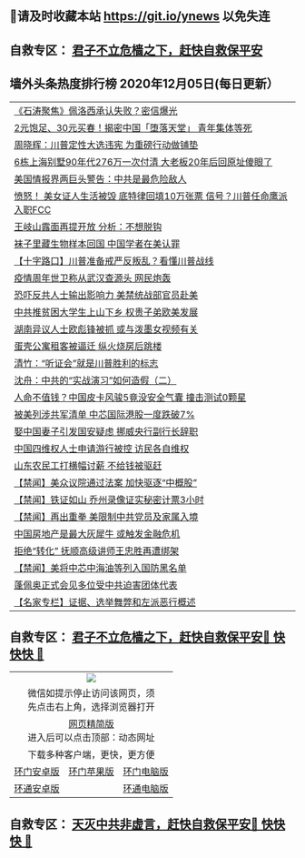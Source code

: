 ## 📩请及时收藏本站 https://git.io/ynews 以免失连</a>
## 自救专区： [君子不立危樯之下，赶快自救保平安 ](https://github.com/pwgy/td/blob/master/README.md)

## 墙外头条热度排行榜 2020年12月05日(每日更新）

 <table>
<tr><td colspan="2" align="left"><a href="https://sbmpgwps.xlohf.cyou/?name=c1252326&key=pzykfwejorbvjhqc&from=gy2">《石涛聚焦》佩洛西承认失败？密信爆光</a></td></tr>
<tr><td colspan="2" align="left"><a href="https://sbmpgwps.xlohf.cyou/?name=c1252328&key=pzykfwejorbvjhqc&from=gy2">2元饱足、30元买春！揭密中国「堕落天堂」 青年集体等死</a></td></tr>
<tr><td colspan="2" align="left"><a href="https://sbmpgwps.xlohf.cyou/?name=c1252340&key=pzykfwejorbvjhqc&from=gy2">周晓辉：川普定性大选违宪 为重磅行动做铺垫</a></td></tr>
<tr><td colspan="2" align="left"><a href="https://sbmpgwps.xlohf.cyou/?name=c1252316&key=pzykfwejorbvjhqc&from=gy2">6栋上海别墅90年代276万一次付清 大老板20年后回原址傻眼了</a></td></tr>
<tr><td colspan="2" align="left"><a href="https://sbmpgwps.xlohf.cyou/?name=c1252339&key=pzykfwejorbvjhqc&from=gy2">美国情报界两巨头警告：中共是最危险敌人</a></td></tr>
<tr><td colspan="2" align="left"><a href="https://sbmpgwps.xlohf.cyou/?name=c1252315&key=pzykfwejorbvjhqc&from=gy2">愤怒！ 美女证人生活被毁 底特律回填10万张票 信号？川普任命鹰派入职FCC</a></td></tr>
<tr><td colspan="2" align="left"><a href="https://sbmpgwps.xlohf.cyou/?name=c1252311&key=pzykfwejorbvjhqc&from=gy2">王岐山露面再提开放 分析：不想脱钩</a></td></tr>
<tr><td colspan="2" align="left"><a href="https://sbmpgwps.xlohf.cyou/?name=c1252348&key=pzykfwejorbvjhqc&from=gy2">袜子里藏生物样本回国 中国学者在美认罪</a></td></tr>
<tr><td colspan="2" align="left"><a href="https://sbmpgwps.xlohf.cyou/?name=c1252333&key=pzykfwejorbvjhqc&from=gy2">【十字路口】川普准备戒严反叛乱？看懂川普战线</a></td></tr>
<tr><td colspan="2" align="left"><a href="https://sbmpgwps.xlohf.cyou/?name=c1252338&key=pzykfwejorbvjhqc&from=gy2">疫情周年世卫称从武汉查源头 网民炮轰</a></td></tr>
<tr><td colspan="2" align="left"><a href="https://sbmpgwps.xlohf.cyou/?name=c1252347&key=pzykfwejorbvjhqc&from=gy2">恐吓反共人士输出影响力 美禁统战部官员赴美</a></td></tr>
<tr><td colspan="2" align="left"><a href="https://sbmpgwps.xlohf.cyou/?name=c1252346&key=pzykfwejorbvjhqc&from=gy2">中共推贫困大学生上山下乡 权贵子弟欧美发展</a></td></tr>
<tr><td colspan="2" align="left"><a href="https://sbmpgwps.xlohf.cyou/?name=c1252352&key=pzykfwejorbvjhqc&from=gy2">湖南异议人士欧彪锋被抓 或与泼墨女视频有关</a></td></tr>
<tr><td colspan="2" align="left"><a href="https://sbmpgwps.xlohf.cyou/?name=c1252312&key=pzykfwejorbvjhqc&from=gy2">蛋壳公寓租客被逼迁 纵火烧房后跳楼</a></td></tr>
<tr><td colspan="2" align="left"><a href="https://sbmpgwps.xlohf.cyou/?name=c1252327&key=pzykfwejorbvjhqc&from=gy2">清竹：“听证会”就是川普胜利的标志</a></td></tr>
<tr><td colspan="2" align="left"><a href="https://sbmpgwps.xlohf.cyou/?name=c1252332&key=pzykfwejorbvjhqc&from=gy2">沈舟：中共的“实战演习”如何造假（二）</a></td></tr>
<tr><td colspan="2" align="left"><a href="https://sbmpgwps.xlohf.cyou/?name=c1252314&key=pzykfwejorbvjhqc&from=gy2">人命不值钱？中国皮卡风骏5竟没安全气囊 撞击测试0颗星</a></td></tr>
<tr><td colspan="2" align="left"><a href="https://sbmpgwps.xlohf.cyou/?name=c1252325&key=pzykfwejorbvjhqc&from=gy2">被美列涉共军清单 中芯国际港股一度跌破7%</a></td></tr>
<tr><td colspan="2" align="left"><a href="https://sbmpgwps.xlohf.cyou/?name=c1252329&key=pzykfwejorbvjhqc&from=gy2">娶中国妻子引发国安疑虑 挪威央行副行长辞职</a></td></tr>
<tr><td colspan="2" align="left"><a href="https://sbmpgwps.xlohf.cyou/?name=c1252337&key=pzykfwejorbvjhqc&from=gy2">中国四维权人士申请游行被控 访民各自维权</a></td></tr>
<tr><td colspan="2" align="left"><a href="https://sbmpgwps.xlohf.cyou/?name=c1252330&key=pzykfwejorbvjhqc&from=gy2">山东农民工打横幅讨薪 不给钱被驱赶</a></td></tr>
<tr><td colspan="2" align="left"><a href="https://sbmpgwps.xlohf.cyou/?name=c1252341&key=pzykfwejorbvjhqc&from=gy2">【禁闻】美众议院通过法案 加快驱逐“中概股”</a></td></tr>
<tr><td colspan="2" align="left"><a href="https://sbmpgwps.xlohf.cyou/?name=c1252344&key=pzykfwejorbvjhqc&from=gy2">【禁闻】铁证如山 乔州录像证实秘密计票3小时</a></td></tr>
<tr><td colspan="2" align="left"><a href="https://sbmpgwps.xlohf.cyou/?name=c1252343&key=pzykfwejorbvjhqc&from=gy2">【禁闻】再出重拳 美限制中共党员及家属入境</a></td></tr>
<tr><td colspan="2" align="left"><a href="https://sbmpgwps.xlohf.cyou/?name=c1252324&key=pzykfwejorbvjhqc&from=gy2">中国房地产是最大灰犀牛 或触发金融危机</a></td></tr>
<tr><td colspan="2" align="left"><a href="https://sbmpgwps.xlohf.cyou/?name=c1252331&key=pzykfwejorbvjhqc&from=gy2">拒绝“转化” 抚顺高级讲师王忠胜再遭绑架</a></td></tr>
<tr><td colspan="2" align="left"><a href="https://sbmpgwps.xlohf.cyou/?name=c1252342&key=pzykfwejorbvjhqc&from=gy2">【禁闻】美将中芯中海油等列入国防黑名单</a></td></tr>
<tr><td colspan="2" align="left"><a href="https://sbmpgwps.xlohf.cyou/?name=c1252351&key=pzykfwejorbvjhqc&from=gy2">蓬佩奥正式会见多位受中共迫害团体代表</a></td></tr>
<tr><td colspan="2" align="left"><a href="https://sbmpgwps.xlohf.cyou/?name=c1252360&key=pzykfwejorbvjhqc&from=gy2">【名家专栏】证据、选举舞弊和左派恶行概述</a></td></tr>

</table>

 ## 自救专区： [君子不立危樯之下，赶快自救保平安🍎 快快快 📩](https://github.com/pwgy/td/blob/master/README.md)
 
<table>
  <tr>
    <td colspan="3" align="center"><img src="https://cdn.jsdelivr.net/gh/opipe/up/oGate65.jpg"/></td>
  </tr>
  <tr>
    <td colspan="3" align="center">微信如提示停止访问该网页，须<br/>先点击右上角，选择浏览器打开</td>
  <tr>
  <tr>
    <td colspan="3" align="center"><a href="https://gitcdn.xyz/cdn/otiny/up/master/show005.htm">网页精简版</a><br/>进入后可以点击顶部：动态网址</td>
  </tr>
  <tr>
    <td colspan="3" align="center">下载多种客户端，更快，更方便</td>
  <tr>
  <tr>
    <td align="center"><a href="https://cdn.jsdelivr.net/gh/opipe/up/oGatea.apk">环门安卓版</a></td>
    <td align="center"><a href="https://x.co/odisk">环门苹果版</a></td>
    <td align="center"><a href="https://cdn.jsdelivr.net/gh/opipe/up/oGate.zip">环门电脑版</a></td>
  </tr>
  <tr>
    <td align="center"><a href="https://cdn.jsdelivr.net/gh/opipe/up/oPipe.apk">环通安卓版</a></td>
    <td align="center"></td>
    <td align="center"><a href="https://raw.githubusercontent.com/opipe/up/master/oPipe.zip">环通电脑版</a></td>
  </tr>
  
</table>


 ## 自救专区： [天灭中共非虚言，赶快自救保平安🍎 快快快 📩](https://github.com/pwgy/td/blob/master/README.md)
